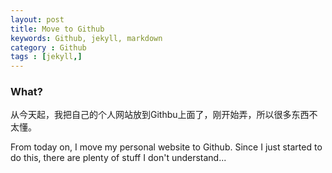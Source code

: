 ```yaml
---
layout: post
title: Move to Github 
keywords: Github, jekyll, markdown
category : Github
tags : [jekyll,]
---
```


### What? ###


从今天起，我把自己的个人网站放到Githbu上面了，刚开始弄，所以很多东西不太懂。


From today on, I move my personal website to Github. Since I just started to do this, there are plenty of stuff I don't understand...

